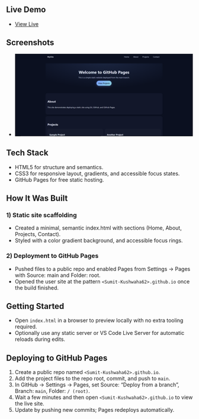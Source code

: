 

## Live Demo

- [View Live](https://sumit-kushwaha62.github.io/hostedTask/)

## Screenshots

- ![Home](https://github.com/Sumit-Kushwaha62/InternshipTask/blob/main/Task_5/images/Screenshot%20(224).png?raw=true)




## Tech Stack

- HTML5 for structure and semantics.  
- CSS3 for responsive layout, gradients, and accessible focus states.
- GitHub Pages for free static hosting. 


## How It Was Built

### 1) Static site scaffolding  
- Created a minimal, semantic index.html with sections (Home, About, Projects, Contact). 
- Styled with a color gradient background,  and accessible focus rings. 

### 2) Deployment to GitHub Pages  
- Pushed files to a public repo and enabled Pages from Settings → Pages with Source: main and Folder: root.
- Opened the user site at the pattern `<Sumit-Kushwaha62>.github.io` once the build finished. 

## Getting Started 
- Open `index.html` in a browser to preview locally with no extra tooling required. 
- Optionally use any static server or VS Code Live Server for automatic reloads during edits.



## Deploying to GitHub Pages

1) Create a public repo named `<Sumit-Kushwaha62>.github.io`.  
2) Add the project files to the repo root, commit, and push to `main`.  
3) In GitHub → Settings → Pages, set Source: “Deploy from a branch”, Branch: `main`, Folder: `/ (root)`.  
4) Wait a few minutes and then open `<Sumit-Kushwaha62>.github.io` to view the live site.  
5) Update by pushing new commits; Pages redeploys automatically. 



